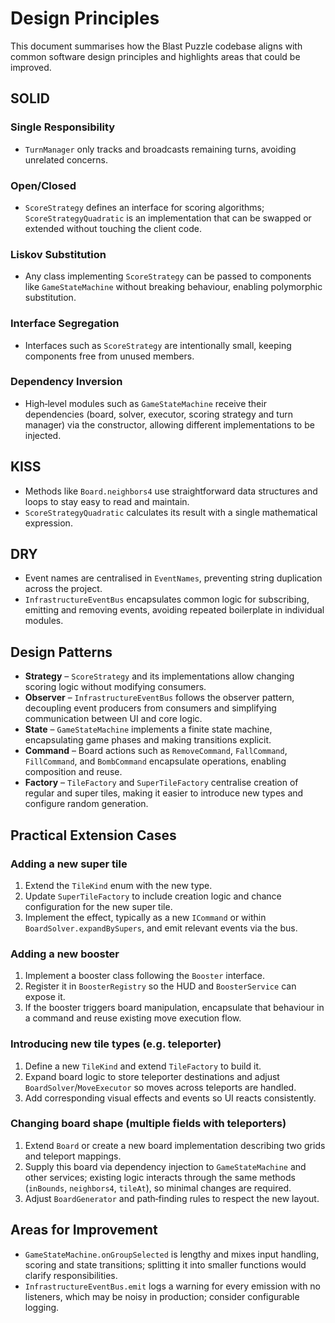 # Design Principles

This document summarises how the Blast Puzzle codebase aligns with common software design principles and highlights areas that could be improved.

## SOLID

### Single Responsibility
- `TurnManager` only tracks and broadcasts remaining turns, avoiding unrelated concerns.

### Open/Closed
- `ScoreStrategy` defines an interface for scoring algorithms; `ScoreStrategyQuadratic` is an implementation that can be swapped or extended without touching the client code.

### Liskov Substitution
- Any class implementing `ScoreStrategy` can be passed to components like `GameStateMachine` without breaking behaviour, enabling polymorphic substitution.

### Interface Segregation
- Interfaces such as `ScoreStrategy` are intentionally small, keeping components free from unused members.

### Dependency Inversion
- High‑level modules such as `GameStateMachine` receive their dependencies (board, solver, executor, scoring strategy and turn manager) via the constructor, allowing different implementations to be injected.

## KISS
- Methods like `Board.neighbors4` use straightforward data structures and loops to stay easy to read and maintain.
- `ScoreStrategyQuadratic` calculates its result with a single mathematical expression.

## DRY
- Event names are centralised in `EventNames`, preventing string duplication across the project.
- `InfrastructureEventBus` encapsulates common logic for subscribing, emitting and removing events, avoiding repeated boilerplate in individual modules.

## Design Patterns
- **Strategy** – `ScoreStrategy` and its implementations allow changing scoring logic without modifying consumers.
- **Observer** – `InfrastructureEventBus` follows the observer pattern, decoupling event producers from consumers and simplifying communication between UI and core logic.
- **State** – `GameStateMachine` implements a finite state machine, encapsulating game phases and making transitions explicit.
- **Command** – Board actions such as `RemoveCommand`, `FallCommand`, `FillCommand`, and `BombCommand` encapsulate operations, enabling composition and reuse.
- **Factory** – `TileFactory` and `SuperTileFactory` centralise creation of regular and super tiles, making it easier to introduce new types and configure random generation.

## Practical Extension Cases
### Adding a new super tile
1. Extend the `TileKind` enum with the new type.
2. Update `SuperTileFactory` to include creation logic and chance configuration for the new super tile.
3. Implement the effect, typically as a new `ICommand` or within `BoardSolver.expandBySupers`, and emit relevant events via the bus.

### Adding a new booster
1. Implement a booster class following the `Booster` interface.
2. Register it in `BoosterRegistry` so the HUD and `BoosterService` can expose it.
3. If the booster triggers board manipulation, encapsulate that behaviour in a command and reuse existing move execution flow.

### Introducing new tile types (e.g. teleporter)
1. Define a new `TileKind` and extend `TileFactory` to build it.
2. Expand board logic to store teleporter destinations and adjust `BoardSolver`/`MoveExecutor` so moves across teleports are handled.
3. Add corresponding visual effects and events so UI reacts consistently.

### Changing board shape (multiple fields with teleporters)
1. Extend `Board` or create a new board implementation describing two grids and teleport mappings.
2. Supply this board via dependency injection to `GameStateMachine` and other services; existing logic interacts through the same methods (`inBounds`, `neighbors4`, `tileAt`), so minimal changes are required.
3. Adjust `BoardGenerator` and path‑finding rules to respect the new layout.

## Areas for Improvement
- `GameStateMachine.onGroupSelected` is lengthy and mixes input handling, scoring and state transitions; splitting it into smaller functions would clarify responsibilities.
- `InfrastructureEventBus.emit` logs a warning for every emission with no listeners, which may be noisy in production; consider configurable logging.

